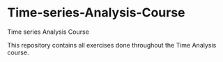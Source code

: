 # Time-series-Analysis-Course
Time series Analysis Course 

This repository contains all exercises done throughout the Time Analysis course.
